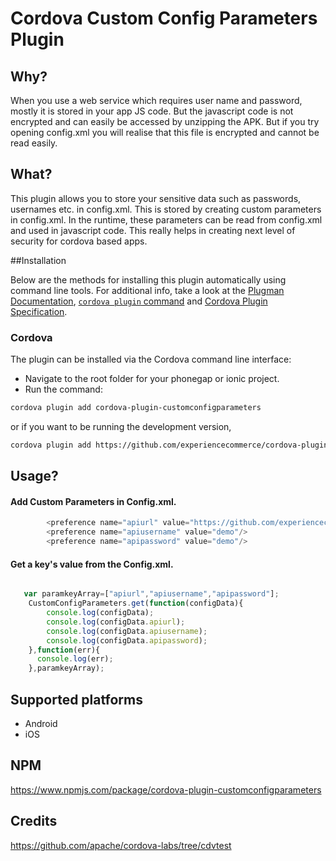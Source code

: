 
# Cordova Custom Config Parameters Plugin


## Why?

When you use a web service which requires user name and password, mostly it is stored in your app JS code. But the javascript code is not encrypted and can easily be accessed by unzipping the APK. But if you try opening config.xml you will realise that this file is encrypted and cannot be read easily.

## What?

This plugin allows you to store your sensitive data such as passwords, usernames etc. in config.xml. This is stored by creating custom parameters in config.xml. In the runtime, these parameters can be read from config.xml and used in javascript code. This really helps in creating next level of security for cordova based apps.


##Installation

Below are the methods for installing this plugin automatically using command line tools. For additional info, take a look at the [Plugman Documentation](https://cordova.apache.org/docs/en/latest/plugin_ref/plugman.html), [`cordova plugin` command](https://cordova.apache.org/docs/en/latest/reference/cordova-cli/index.html#cordova-plugin-command) and [Cordova Plugin Specification](https://cordova.apache.org/docs/en/latest/plugin_ref/spec.html).

### Cordova

The plugin can be installed via the Cordova command line interface:

* Navigate to the root folder for your phonegap or ionic project.
* Run the command:

```sh
cordova plugin add cordova-plugin-customconfigparameters
```

or if you want to be running the development version,

```sh
cordova plugin add https://github.com/experiencecommerce/cordova-plugin-customconfigparameters.git
```

## Usage?


#### Add Custom Parameters in Config.xml.

```js
		<preference name="apiurl" value="https://github.com/experiencecommerce/cordova-plugin-customconfigparameters"/>
		<preference name="apiusername" value="demo"/>
		<preference name="apipassword" value="demo"/>
```



#### Get a key's value from the Config.xml.

```js

   var paramkeyArray=["apiurl","apiusername","apipassword"];
    CustomConfigParameters.get(function(configData){
		console.log(configData);
		console.log(configData.apiurl);
		console.log(configData.apiusername);
		console.log(configData.apipassword);
    },function(err){
      console.log(err);
    },paramkeyArray);

```

## Supported platforms

  * Android
  * iOS

## NPM
https://www.npmjs.com/package/cordova-plugin-customconfigparameters
  
## Credits
https://github.com/apache/cordova-labs/tree/cdvtest

